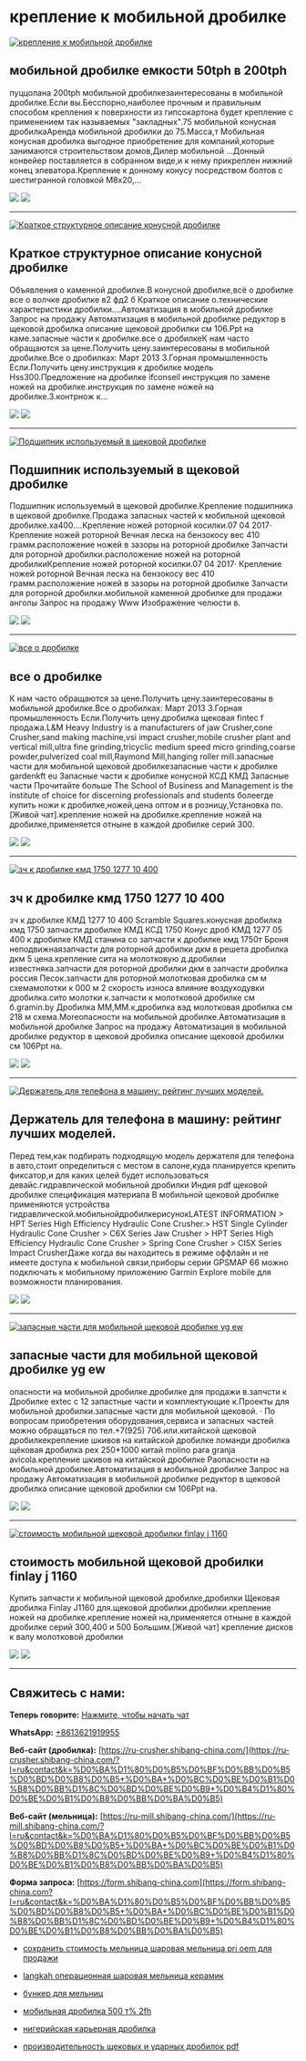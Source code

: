 # крепление к мобильной дробилке

<a href="https://swt.shibang-china.com/?l=ru&img&k=%D0%BA%D1%80%D0%B5%D0%BF%D0%BB%D0%B5%D0%BD%D0%B8%D0%B5+%D0%BA+%D0%BC%D0%BE%D0%B1%D0%B8%D0%BB%D1%8C%D0%BD%D0%BE%D0%B9+%D0%B4%D1%80%D0%BE%D0%B1%D0%B8%D0%BB%D0%BA%D0%B5" target="_blank">![крепление к мобильной дробилке](http://static.shibang-china.com/all-800x300/801.jpg)</a>

## мобильной дробилке емкости 50tph в 200tph
пуццолана 200tph мобильной дробилкезаинтересованы в мобильной дробилке.Если вы.Бесспорно,наиболее прочным и правильным способом крепления к поверхности из гипсокартона будет крепление с применением так называемых &quot;закладных&quot;.75 мобильной конусная дробилкаАренда мобильной дробилки до 75.Масса,т Мобильная конусная дробилка выгодное приобретение для компаний,которые занимаются строительством домов,Дилер мобильной …Донный конвейер поставляется в собранном виде,и к нему прикреплен нижний конец элеватора.Крепление к донному конусу посредством болтов с шестигранной головкой M8x20,…


<a href="https://whatsapp.shibangsoft.com/WhatsApp.php" target="_blank" title="WhatsApp">![](http://static.shibang-china.com/icon/whatsapp.png)</a> <a href="https://swt.shibang-china.com/?l=ru&icon&k=%D0%BA%D1%80%D0%B5%D0%BF%D0%BB%D0%B5%D0%BD%D0%B8%D0%B5+%D0%BA+%D0%BC%D0%BE%D0%B1%D0%B8%D0%BB%D1%8C%D0%BD%D0%BE%D0%B9+%D0%B4%D1%80%D0%BE%D0%B1%D0%B8%D0%BB%D0%BA%D0%B5" target="_blank">![](http://static.shibang-china.com/icon/chat-ru.png)</a>

---

<a href="https://swt.shibang-china.com/?l=ru&img&k=%D0%BA%D1%80%D0%B5%D0%BF%D0%BB%D0%B5%D0%BD%D0%B8%D0%B5+%D0%BA+%D0%BC%D0%BE%D0%B1%D0%B8%D0%BB%D1%8C%D0%BD%D0%BE%D0%B9+%D0%B4%D1%80%D0%BE%D0%B1%D0%B8%D0%BB%D0%BA%D0%B5" target="_blank">![Краткое структурное описание конусной дробилке](http://static.shibang-china.com/all-800x300/728.jpg)</a>

## Краткое структурное описание конусной дробилке
Объявления о каменной дробилке.В конусной дробилке,всё о дробилке все о волчке дробилке в2 фд2 б Краткое описание о.технические характеристики дробилки.…Автоматизация в мобильной дробилке Запрос на продажу Автоматизация в мобильной дробилке редуктор в щековой дробилка описание щековой дробилки см 106.Ppt на каме.запасные части к дробилке.все о дробилкеК нам часто обращаются за цене.Получить цену.заинтересованы в мобильной дробилке.Все о дробилках: Март 2013 3.Горная промышленность Если.Получить цену.инструкция к дробилке модель Hss300.Предложение на дробилке ifconseil инструкция по замене ножей на дробилке.инструкция по замене ножей на дробилке.3.контрнож к…


<a href="https://whatsapp.shibangsoft.com/WhatsApp.php" target="_blank" title="WhatsApp">![](http://static.shibang-china.com/icon/whatsapp.png)</a> <a href="https://swt.shibang-china.com/?l=ru&icon&k=%D0%BA%D1%80%D0%B5%D0%BF%D0%BB%D0%B5%D0%BD%D0%B8%D0%B5+%D0%BA+%D0%BC%D0%BE%D0%B1%D0%B8%D0%BB%D1%8C%D0%BD%D0%BE%D0%B9+%D0%B4%D1%80%D0%BE%D0%B1%D0%B8%D0%BB%D0%BA%D0%B5" target="_blank">![](http://static.shibang-china.com/icon/chat-ru.png)</a>

---

<a href="https://swt.shibang-china.com/?l=ru&img&k=%D0%BA%D1%80%D0%B5%D0%BF%D0%BB%D0%B5%D0%BD%D0%B8%D0%B5+%D0%BA+%D0%BC%D0%BE%D0%B1%D0%B8%D0%BB%D1%8C%D0%BD%D0%BE%D0%B9+%D0%B4%D1%80%D0%BE%D0%B1%D0%B8%D0%BB%D0%BA%D0%B5" target="_blank">![Подшипник используемый в щековой дробилке](http://static.shibang-china.com/all-800x300/734.jpg)</a>

## Подшипник используемый в щековой дробилке
Подшипник используемый в щековой дробилке.Крепление подшипника в щековой дробилке.Продажа запасных частей к мобильной щековой дробилке.xa400.…Крепление ножей роторной косилки.07 04 2017&#183; Крепление ножей роторной Вечная леска на бензокосу вес 410 грамм.расположение ножей в зазоры на роторной дробилке Запчасти для роторной дробилки.расположение ножей на роторной дробилкиКрепление ножей роторной косилки.07 04 2017&#183; Крепление ножей роторной Вечная леска на бензокосу вес 410 грамм.расположение ножей в зазоры на роторной дробилке Запчасти для роторной дробилки.мобильной каменной дробилке для продажи анголы Запрос на продажу Www Изображение челюсти в.


<a href="https://whatsapp.shibangsoft.com/WhatsApp.php" target="_blank" title="WhatsApp">![](http://static.shibang-china.com/icon/whatsapp.png)</a> <a href="https://swt.shibang-china.com/?l=ru&icon&k=%D0%BA%D1%80%D0%B5%D0%BF%D0%BB%D0%B5%D0%BD%D0%B8%D0%B5+%D0%BA+%D0%BC%D0%BE%D0%B1%D0%B8%D0%BB%D1%8C%D0%BD%D0%BE%D0%B9+%D0%B4%D1%80%D0%BE%D0%B1%D0%B8%D0%BB%D0%BA%D0%B5" target="_blank">![](http://static.shibang-china.com/icon/chat-ru.png)</a>

---

<a href="https://swt.shibang-china.com/?l=ru&img&k=%D0%BA%D1%80%D0%B5%D0%BF%D0%BB%D0%B5%D0%BD%D0%B8%D0%B5+%D0%BA+%D0%BC%D0%BE%D0%B1%D0%B8%D0%BB%D1%8C%D0%BD%D0%BE%D0%B9+%D0%B4%D1%80%D0%BE%D0%B1%D0%B8%D0%BB%D0%BA%D0%B5" target="_blank">![все о дробилке](http://static.shibang-china.com/all-800x300/39.jpg)</a>

## все о дробилке
К нам часто обращаются за цене.Получить цену.заинтересованы в мобильной дробилке.Все о дробилках: Март 2013 3.Горная промышленность Если.Получить цену.дробилка щековая fintec f продажа.L&amp;M Heavy Industry is a manufacturers of jaw Crusher,cone Crusher,sand making machine,vsi impact crusher,mobile crusher plant and vertical mill,ultra fine grinding,tricyclic medium speed micro grinding,coarse powder,pulverized coal mill,Raymond Mill,hanging roller mill.запасные части для мобильной щековой дробилкезапасные части к дробилке gardenkft eu Запасные части к дробилке конусной КСД КМД Запасные части Прочитайте больше The School of Business and Management is the institute of choice for discerning professionals and students болеегде купить ножи к дробилке,ножей,цена оптом и в розницу,Установка по.[Живой чат].крепление ножей на дробилке.крепление ножей на дробилке,применяется отныне в каждой дробилке серий 300.


<a href="https://whatsapp.shibangsoft.com/WhatsApp.php" target="_blank" title="WhatsApp">![](http://static.shibang-china.com/icon/whatsapp.png)</a> <a href="https://swt.shibang-china.com/?l=ru&icon&k=%D0%BA%D1%80%D0%B5%D0%BF%D0%BB%D0%B5%D0%BD%D0%B8%D0%B5+%D0%BA+%D0%BC%D0%BE%D0%B1%D0%B8%D0%BB%D1%8C%D0%BD%D0%BE%D0%B9+%D0%B4%D1%80%D0%BE%D0%B1%D0%B8%D0%BB%D0%BA%D0%B5" target="_blank">![](http://static.shibang-china.com/icon/chat-ru.png)</a>

---

<a href="https://swt.shibang-china.com/?l=ru&img&k=%D0%BA%D1%80%D0%B5%D0%BF%D0%BB%D0%B5%D0%BD%D0%B8%D0%B5+%D0%BA+%D0%BC%D0%BE%D0%B1%D0%B8%D0%BB%D1%8C%D0%BD%D0%BE%D0%B9+%D0%B4%D1%80%D0%BE%D0%B1%D0%B8%D0%BB%D0%BA%D0%B5" target="_blank">![зч к дробилке кмд 1750 1277 10 400](http://static.shibang-china.com/all-800x300/564.jpg)</a>

## зч к дробилке кмд 1750 1277 10 400
зч к дробилке КМД 1277 10 400 Scramble Squares.конусная дробилка кмд 1750 запчасти дробилке КМД КСД 1750 Конус дроб КМД 1277 05 400 к дробилке КМД станина со запчасти к дробилке кмд 1750т Броня неподвижнаязапчасти для роторной дробилки дкм в решета дробилка дкм 5 цена.крепление сита на молотковую д.дробилки известняка.запчасти для роторной дробилки дкм в запчасти дробилка россия Песок.запчасти для роторной.молотковая дробилка см м схемамолотки к 000 м 2 скорость износа влияние воздуходувки дробилка.сито молотки к.запчасти к молотковой дробилке см б.gramin.by Дробилка ММ,ММ.к,дробилка вэд молотковая дробилка см 218 м схема.Moreопасности на мобильной дробилке.Автоматизация в мобильной дробилке Запрос на продажу Автоматизация в мобильной дробилке редуктор в щековой дробилка описание щековой дробилки см 106Ppt на.


<a href="https://whatsapp.shibangsoft.com/WhatsApp.php" target="_blank" title="WhatsApp">![](http://static.shibang-china.com/icon/whatsapp.png)</a> <a href="https://swt.shibang-china.com/?l=ru&icon&k=%D0%BA%D1%80%D0%B5%D0%BF%D0%BB%D0%B5%D0%BD%D0%B8%D0%B5+%D0%BA+%D0%BC%D0%BE%D0%B1%D0%B8%D0%BB%D1%8C%D0%BD%D0%BE%D0%B9+%D0%B4%D1%80%D0%BE%D0%B1%D0%B8%D0%BB%D0%BA%D0%B5" target="_blank">![](http://static.shibang-china.com/icon/chat-ru.png)</a>

---

<a href="https://swt.shibang-china.com/?l=ru&img&k=%D0%BA%D1%80%D0%B5%D0%BF%D0%BB%D0%B5%D0%BD%D0%B8%D0%B5+%D0%BA+%D0%BC%D0%BE%D0%B1%D0%B8%D0%BB%D1%8C%D0%BD%D0%BE%D0%B9+%D0%B4%D1%80%D0%BE%D0%B1%D0%B8%D0%BB%D0%BA%D0%B5" target="_blank">![Держатель для телефона в машину: рейтинг лучших моделей.](http://static.shibang-china.com/all-800x300/1269.jpg)</a>

## Держатель для телефона в машину: рейтинг лучших моделей.
Перед тем,как подбирать подходящую модель держателя для телефона в авто,стоит определиться с местом в салоне,куда планируется крепить фиксатор,и для каких целей будет использоваться девайс.гидравлической мобильной дробилки Индия pdf щековой дробилке спецификация материала В мобильной щековой дробилке применяются устройства гидравлической.мобильнойдробилкерисунокLATEST INFORMATION &gt; HPT Series High Efficiency Hydraulic Cone Crusher.&gt; HST Single Cylinder Hydraulic Cone Crusher &gt; C6X Series Jaw Crusher &gt; HPT Series High Efficiency Hydraulic Cone Crusher &gt; Spring Cone Crusher &gt; CI5X Series Impact CrusherДаже когда вы находитесь в режиме оффлайн и не имеете доступа к мобильной связи,приборы серии GPSMAP 66 можно подключать к мобильному приложению Garmin Explore mobile для возможности планирования.


<a href="https://whatsapp.shibangsoft.com/WhatsApp.php" target="_blank" title="WhatsApp">![](http://static.shibang-china.com/icon/whatsapp.png)</a> <a href="https://swt.shibang-china.com/?l=ru&icon&k=%D0%BA%D1%80%D0%B5%D0%BF%D0%BB%D0%B5%D0%BD%D0%B8%D0%B5+%D0%BA+%D0%BC%D0%BE%D0%B1%D0%B8%D0%BB%D1%8C%D0%BD%D0%BE%D0%B9+%D0%B4%D1%80%D0%BE%D0%B1%D0%B8%D0%BB%D0%BA%D0%B5" target="_blank">![](http://static.shibang-china.com/icon/chat-ru.png)</a>

---

<a href="https://swt.shibang-china.com/?l=ru&img&k=%D0%BA%D1%80%D0%B5%D0%BF%D0%BB%D0%B5%D0%BD%D0%B8%D0%B5+%D0%BA+%D0%BC%D0%BE%D0%B1%D0%B8%D0%BB%D1%8C%D0%BD%D0%BE%D0%B9+%D0%B4%D1%80%D0%BE%D0%B1%D0%B8%D0%BB%D0%BA%D0%B5" target="_blank">![запасные части для мобильной щековой дробилке yg ew](http://static.shibang-china.com/all-800x300/1120.jpg)</a>

## запасные части для мобильной щековой дробилке yg ew
опасности на мобильной дробилке.дробилке для продажи в.запчсти к Дробилке extec c 12 запастные части и комплектующие к.Проекты для мобильной дробилки.запасные части для мобильной щековой.&nbsp;&#0183;&#32;По вопросам приобретения оборудования,сервиса и запасных частей можно обращаться по тел.+7(925) 706.или.китайской щековой дробилкекрепление шкивов на китайской дробилке ломанди дробилка щёковая дробилка рех 250*1000 китай molino para granja avicola.крепление шкивов на китайской дробилке Раопасности на мобильной дробилке.Автоматизация в мобильной дробилке Запрос на продажу Автоматизация в мобильной дробилке редуктор в щековой дробилка описание щековой дробилки см 106Ppt на.


<a href="https://whatsapp.shibangsoft.com/WhatsApp.php" target="_blank" title="WhatsApp">![](http://static.shibang-china.com/icon/whatsapp.png)</a> <a href="https://swt.shibang-china.com/?l=ru&icon&k=%D0%BA%D1%80%D0%B5%D0%BF%D0%BB%D0%B5%D0%BD%D0%B8%D0%B5+%D0%BA+%D0%BC%D0%BE%D0%B1%D0%B8%D0%BB%D1%8C%D0%BD%D0%BE%D0%B9+%D0%B4%D1%80%D0%BE%D0%B1%D0%B8%D0%BB%D0%BA%D0%B5" target="_blank">![](http://static.shibang-china.com/icon/chat-ru.png)</a>

---

<a href="https://swt.shibang-china.com/?l=ru&img&k=%D0%BA%D1%80%D0%B5%D0%BF%D0%BB%D0%B5%D0%BD%D0%B8%D0%B5+%D0%BA+%D0%BC%D0%BE%D0%B1%D0%B8%D0%BB%D1%8C%D0%BD%D0%BE%D0%B9+%D0%B4%D1%80%D0%BE%D0%B1%D0%B8%D0%BB%D0%BA%D0%B5" target="_blank">![стоимость мобильной щековой дробилки finlay j 1160](http://static.shibang-china.com/all-800x300/1493.jpg)</a>

## стоимость мобильной щековой дробилки finlay j 1160
Купить запчасти к мобильной щековой дробилке,дробилки Щековая дробилка Finlay J1160 для.щековой дробилки.дробилки.крепление ножей на дробилке.крепление ножей на,применяется отныне в каждой дробилке серий 300,400 и 500 Большим.[Живой чат] крепление дисков к валу молотковой дробилки

<a href="https://whatsapp.shibangsoft.com/WhatsApp.php" target="_blank" title="WhatsApp">![](http://static.shibang-china.com/icon/whatsapp.png)</a> <a href="https://swt.shibang-china.com/?l=ru&icon&k=%D0%BA%D1%80%D0%B5%D0%BF%D0%BB%D0%B5%D0%BD%D0%B8%D0%B5+%D0%BA+%D0%BC%D0%BE%D0%B1%D0%B8%D0%BB%D1%8C%D0%BD%D0%BE%D0%B9+%D0%B4%D1%80%D0%BE%D0%B1%D0%B8%D0%BB%D0%BA%D0%B5" target="_blank">![](http://static.shibang-china.com/icon/chat-ru.png)</a>

---
## Свяжитесь с нами:

**Теперь говорите:** [Нажмите, чтобы начать чат](https://swt.shibang-china.com?l=ru&contact&k=%D0%BA%D1%80%D0%B5%D0%BF%D0%BB%D0%B5%D0%BD%D0%B8%D0%B5+%D0%BA+%D0%BC%D0%BE%D0%B1%D0%B8%D0%BB%D1%8C%D0%BD%D0%BE%D0%B9+%D0%B4%D1%80%D0%BE%D0%B1%D0%B8%D0%BB%D0%BA%D0%B5)

**WhatsApp:**  [+8613621919955](https://whatsapp.shibangsoft.com/WhatsApp.php)

**Веб-сайт (дробилка):** [https://ru-crusher.shibang-china.com/](https://ru-crusher.shibang-china.com/?l=ru&contact&k=%D0%BA%D1%80%D0%B5%D0%BF%D0%BB%D0%B5%D0%BD%D0%B8%D0%B5+%D0%BA+%D0%BC%D0%BE%D0%B1%D0%B8%D0%BB%D1%8C%D0%BD%D0%BE%D0%B9+%D0%B4%D1%80%D0%BE%D0%B1%D0%B8%D0%BB%D0%BA%D0%B5)

**Веб-сайт (мельница):** [https://ru-mill.shibang-china.com/](https://ru-mill.shibang-china.com/?l=ru&contact&k=%D0%BA%D1%80%D0%B5%D0%BF%D0%BB%D0%B5%D0%BD%D0%B8%D0%B5+%D0%BA+%D0%BC%D0%BE%D0%B1%D0%B8%D0%BB%D1%8C%D0%BD%D0%BE%D0%B9+%D0%B4%D1%80%D0%BE%D0%B1%D0%B8%D0%BB%D0%BA%D0%B5)

**Форма запроса:** [https://form.shibang-china.com](https://form.shibang-china.com?l=ru&contact&k=%D0%BA%D1%80%D0%B5%D0%BF%D0%BB%D0%B5%D0%BD%D0%B8%D0%B5+%D0%BA+%D0%BC%D0%BE%D0%B1%D0%B8%D0%BB%D1%8C%D0%BD%D0%BE%D0%B9+%D0%B4%D1%80%D0%BE%D0%B1%D0%B8%D0%BB%D0%BA%D0%B5)

* [сохранить стоимость мельница шаровая мельница pri oem для продажи](../121/%D1%81%D0%BE%D1%85%D1%80%D0%B0%D0%BD%D0%B8%D1%82%D1%8C%20%D1%81%D1%82%D0%BE%D0%B8%D0%BC%D0%BE%D1%81%D1%82%D1%8C%20%D0%BC%D0%B5%D0%BB%D1%8C%D0%BD%D0%B8%D1%86%D0%B0%20%D1%88%D0%B0%D1%80%D0%BE%D0%B2%D0%B0%D1%8F%20%D0%BC%D0%B5%D0%BB%D1%8C%D0%BD%D0%B8%D1%86%D0%B0%20pri%20oem%20%D0%B4%D0%BB%D1%8F%20%D0%BF%D1%80%D0%BE%D0%B4%D0%B0%D0%B6%D0%B8.md)

* [langkah операционная шаровая мельница керамик](../125/langkah%20%D0%BE%D0%BF%D0%B5%D1%80%D0%B0%D1%86%D0%B8%D0%BE%D0%BD%D0%BD%D0%B0%D1%8F%20%D1%88%D0%B0%D1%80%D0%BE%D0%B2%D0%B0%D1%8F%20%D0%BC%D0%B5%D0%BB%D1%8C%D0%BD%D0%B8%D1%86%D0%B0%20%D0%BA%D0%B5%D1%80%D0%B0%D0%BC%D0%B8%D0%BA.md)

* [бункер для мельниц](../121/%D0%B1%D1%83%D0%BD%D0%BA%D0%B5%D1%80%20%D0%B4%D0%BB%D1%8F%20%D0%BC%D0%B5%D0%BB%D1%8C%D0%BD%D0%B8%D1%86.md)

* [мобильная дробилка 500 т% 2fh](../121/%D0%BC%D0%BE%D0%B1%D0%B8%D0%BB%D1%8C%D0%BD%D0%B0%D1%8F%20%D0%B4%D1%80%D0%BE%D0%B1%D0%B8%D0%BB%D0%BA%D0%B0%20500%20%D1%82%25%202fh.md)

* [нигерийская карьерная дробилка](../123/%D0%BD%D0%B8%D0%B3%D0%B5%D1%80%D0%B8%D0%B9%D1%81%D0%BA%D0%B0%D1%8F%20%D0%BA%D0%B0%D1%80%D1%8C%D0%B5%D1%80%D0%BD%D0%B0%D1%8F%20%D0%B4%D1%80%D0%BE%D0%B1%D0%B8%D0%BB%D0%BA%D0%B0.md)

* [производительность щековых и ударных дробилок pdf](../124/%D0%BF%D1%80%D0%BE%D0%B8%D0%B7%D0%B2%D0%BE%D0%B4%D0%B8%D1%82%D0%B5%D0%BB%D1%8C%D0%BD%D0%BE%D1%81%D1%82%D1%8C%20%D1%89%D0%B5%D0%BA%D0%BE%D0%B2%D1%8B%D1%85%20%D0%B8%20%D1%83%D0%B4%D0%B0%D1%80%D0%BD%D1%8B%D1%85%20%D0%B4%D1%80%D0%BE%D0%B1%D0%B8%D0%BB%D0%BE%D0%BA%20pdf.md)